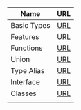 | Name        | URL                                                                                             |
| ----------- | ----------------------------------------------------------------------------------------------- |
| Basic Types | [URL](https://twitter.com/sharathkrml/status/1532744431102676997?s=20&t=leVclOv0xedmSVpmyPLkbA) |
| Features    | [URL](https://twitter.com/sharathkrml/status/1533111656284205056?s=20&t=leVclOv0xedmSVpmyPLkbA) |
| Functions   | [URL](https://twitter.com/sharathkrml/status/1533390114100895744?s=20&t=leVclOv0xedmSVpmyPLkbA) |
| Union       | [URL](https://twitter.com/sharathkrml/status/1533652711429660672?s=20&t=leVclOv0xedmSVpmyPLkbA) |
| Type Alias  | [URL](https://twitter.com/sharathkrml/status/1534047936446754816?s=20&t=leVclOv0xedmSVpmyPLkbA) |
| Interface   | [URL](https://twitter.com/sharathkrml/status/1534420705869058049?s=20&t=leVclOv0xedmSVpmyPLkbA) |
| Classes     | [URL](https://twitter.com/sharathkrml/status/1534761353709092864?s=20&t=leVclOv0xedmSVpmyPLkbA) |
|             |                                                                                                 |
